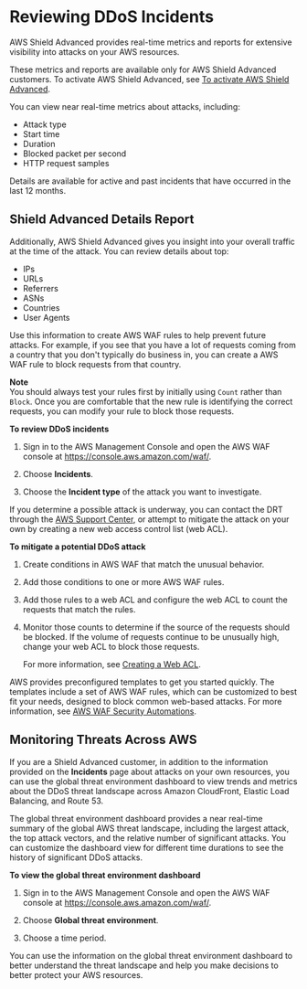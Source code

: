 # Reviewing DDoS Incidents<a name="using-ddos-reports"></a>

AWS Shield Advanced provides real\-time metrics and reports for extensive visibility into attacks on your AWS resources\.

These metrics and reports are available only for AWS Shield Advanced customers\. To activate AWS Shield Advanced, see [To activate AWS Shield Advanced](enable-ddos-prem.md#enable-ddos-prem-procedure)\.

You can view near real\-time metrics about attacks, including:
+ Attack type
+ Start time
+ Duration
+ Blocked packet per second
+ HTTP request samples

Details are available for active and past incidents that have occurred in the last 12 months\.

## Shield Advanced Details Report<a name="shield-details"></a>

Additionally, AWS Shield Advanced gives you insight into your overall traffic at the time of the attack\. You can review details about top:
+ IPs
+ URLs
+ Referrers
+ ASNs
+ Countries
+ User Agents

Use this information to create AWS WAF rules to help prevent future attacks\. For example, if you see that you have a lot of requests coming from a country that you don't typically do business in, you can create a AWS WAF rule to block requests from that country\.

**Note**  
You should always test your rules first by initially using `Count` rather than `Block`\. Once you are comfortable that the new rule is identifying the correct requests, you can modify your rule to block those requests\.<a name="review-ddos-reports-procedure"></a>

**To review DDoS incidents**

1. Sign in to the AWS Management Console and open the AWS WAF console at [https://console\.aws\.amazon\.com/waf/](https://console.aws.amazon.com/waf/)\. 

1. Choose **Incidents**\.

1. Choose the **Incident type** of the attack you want to investigate\.

If you determine a possible attack is underway, you can contact the DRT through the [AWS Support Center](https://console.aws.amazon.com/support/home#/), or attempt to mitigate the attack on your own by creating a new web access control list \(web ACL\)\. <a name="mitigating-ddos-attack-procedure"></a>

**To mitigate a potential DDoS attack**

1. Create conditions in AWS WAF that match the unusual behavior\.

1. Add those conditions to one or more AWS WAF rules\.

1. Add those rules to a web ACL and configure the web ACL to count the requests that match the rules\.

1. Monitor those counts to determine if the source of the requests should be blocked\. If the volume of requests continue to be unusually high, change your web ACL to block those requests\.

   For more information, see [Creating a Web ACL](web-acl-creating.md)\.

AWS provides preconfigured templates to get you started quickly\. The templates include a set of AWS WAF rules, which can be customized to best fit your needs, designed to block common web\-based attacks\. For more information, see [AWS WAF Security Automations](https://aws.amazon.com/answers/security/aws-waf-security-automations/)\.

## Monitoring Threats Across AWS<a name="aws-shield-global-threats"></a>

If you are a Shield Advanced customer, in addition to the information provided on the **Incidents** page about attacks on your own resources, you can use the global threat environment dashboard to view trends and metrics about the DDoS threat landscape across Amazon CloudFront, Elastic Load Balancing, and Route 53\.

The global threat environment dashboard provides a near real\-time summary of the global AWS threat landscape, including the largest attack, the top attack vectors, and the relative number of significant attacks\. You can customize the dashboard view for different time durations to see the history of significant DDoS attacks\.<a name="review-ddos-threat-dashboard"></a>

**To view the global threat environment dashboard**

1. Sign in to the AWS Management Console and open the AWS WAF console at [https://console\.aws\.amazon\.com/waf/](https://console.aws.amazon.com/waf/)\. 

1. Choose **Global threat environment**\.

1. Choose a time period\.

You can use the information on the global threat environment dashboard to better understand the threat landscape and help you make decisions to better protect your AWS resources\.